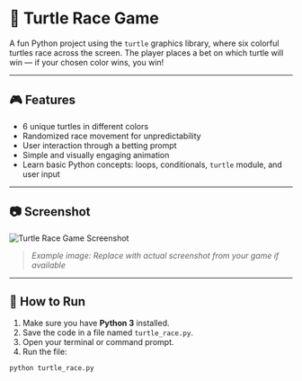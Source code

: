 # 🐢 Turtle Race Game

A fun Python project using the `turtle` graphics library, where six colorful turtles race across the screen. The player places a bet on which turtle will win — if your chosen color wins, you win!

---

## 🎮 Features

- 6 unique turtles in different colors
- Randomized race movement for unpredictability
- User interaction through a betting prompt
- Simple and visually engaging animation
- Learn basic Python concepts: loops, conditionals, `turtle` module, and user input

---

## 📷 Screenshot

![Turtle Race Game Screenshot](https://upload.wikimedia.org/wikipedia/commons/3/38/Turtle_Race_Game_Screenshot.png)
> *Example image: Replace with actual screenshot from your game if available*

---

## 🚀 How to Run

1. Make sure you have **Python 3** installed.
2. Save the code in a file named `turtle_race.py`.
3. Open your terminal or command prompt.
4. Run the file:

```bash
python turtle_race.py

